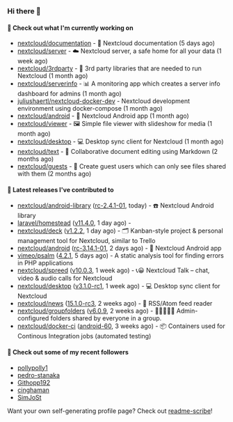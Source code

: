 ### Hi there 👋

#### 👷 Check out what I'm currently working on

- [nextcloud/documentation](https://github.com/nextcloud/documentation) - 📘 Nextcloud documentation (5 days ago)
- [nextcloud/server](https://github.com/nextcloud/server) - ☁️ Nextcloud server, a safe home for all your data (1 week ago)
- [nextcloud/3rdparty](https://github.com/nextcloud/3rdparty) - :battery: 3rd party libraries that are needed to run Nextcloud (1 month ago)
- [nextcloud/serverinfo](https://github.com/nextcloud/serverinfo) - 📊 A monitoring app which creates a server info dashboard for admins (1 month ago)
- [juliushaertl/nextcloud-docker-dev](https://github.com/juliushaertl/nextcloud-docker-dev) - Nextcloud development environment using docker-compose (1 month ago)
- [nextcloud/android](https://github.com/nextcloud/android) - 📱 Nextcloud Android app (1 month ago)
- [nextcloud/viewer](https://github.com/nextcloud/viewer) - 🖼 Simple file viewer with slideshow for media (1 month ago)
- [nextcloud/desktop](https://github.com/nextcloud/desktop) - 💻 Desktop sync client for Nextcloud (1 month ago)
- [nextcloud/text](https://github.com/nextcloud/text) - 📑 Collaborative document editing using Markdown (2 months ago)
- [nextcloud/guests](https://github.com/nextcloud/guests) - 🙈 Create guest users which can only see files shared with them (2 months ago)

#### 🔭 Latest releases I've contributed to

- [nextcloud/android-library](https://github.com/nextcloud/android-library) ([rc-2.4.1-01](https://github.com/nextcloud/android-library/releases/tag/rc-2.4.1-01), today) - ☎️ Nextcloud Android library
- [laravel/homestead](https://github.com/laravel/homestead) ([v11.4.0](https://github.com/laravel/homestead/releases/tag/v11.4.0), 1 day ago) - 
- [nextcloud/deck](https://github.com/nextcloud/deck) ([v1.2.2](https://github.com/nextcloud/deck/releases/tag/v1.2.2), 1 day ago) - 🗂 Kanban-style project &amp; personal management tool for Nextcloud, similar to Trello
- [nextcloud/android](https://github.com/nextcloud/android) ([rc-3.14.1-01](https://github.com/nextcloud/android/releases/tag/rc-3.14.1-01), 2 days ago) - 📱 Nextcloud Android app
- [vimeo/psalm](https://github.com/vimeo/psalm) ([4.2.1](https://github.com/vimeo/psalm/releases/tag/4.2.1), 5 days ago) - A static analysis tool for finding errors in PHP applications
- [nextcloud/spreed](https://github.com/nextcloud/spreed) ([v10.0.3](https://github.com/nextcloud/spreed/releases/tag/v10.0.3), 1 week ago) - 📞😀 Nextcloud Talk – chat, video &amp; audio calls for Nextcloud
- [nextcloud/desktop](https://github.com/nextcloud/desktop) ([v3.1.0-rc1](https://github.com/nextcloud/desktop/releases/tag/v3.1.0-rc1), 1 week ago) - 💻 Desktop sync client for Nextcloud
- [nextcloud/news](https://github.com/nextcloud/news) ([15.1.0-rc3](https://github.com/nextcloud/news/releases/tag/15.1.0-rc3), 2 weeks ago) - :newspaper: RSS/Atom feed reader
- [nextcloud/groupfolders](https://github.com/nextcloud/groupfolders) ([v6.0.9](https://github.com/nextcloud/groupfolders/releases/tag/v6.0.9), 2 weeks ago) - 📁👩‍👩‍👧‍👦 Admin-configured folders shared by everyone in a group.
- [nextcloud/docker-ci](https://github.com/nextcloud/docker-ci) ([android-60](https://github.com/nextcloud/docker-ci/releases/tag/android-60), 3 weeks ago) - :package: Containers used for Continous Integration jobs (automated testing)

#### 👯 Check out some of my recent followers

- [pollypolly1](https://github.com/pollypolly1)
- [pedro-stanaka](https://github.com/pedro-stanaka)
- [Githopp192](https://github.com/Githopp192)
- [cinghaman](https://github.com/cinghaman)
- [SimJoSt](https://github.com/SimJoSt)

Want your own self-generating profile page? Check out [readme-scribe](https://github.com/muesli/readme-scribe)!
